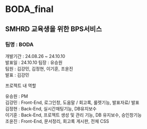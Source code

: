 # BODA_final
## SMHRD 교육생을 위한 BPS서비스
### 팀명 : BODA 
개발기간 : 24.08.26 ~ 24.10.10
<br>
발표일 : 24.10.10
팀장 : 유승원
<br>
팀원 : 김강민, 김정현, 이기훈, 조윤진 
<br>
발표 : 김강민

프로젝트 내 역할 

유승원 : PM
<br>
김강민 : Front-End, 로그인창, 도움말 / 회고록, 룰렛기능, 발표자료/ 발표
<br>
김정현 : Back-End, 실시간채팅기능, DB유지보수
<br>
이기훈 :  Back-End, 프로젝트 생성 및 관리 기능, DB 유지보수, 승인창기능 
<br>
조윤진 : Front-End, 문서정리, 회고록 게시판, 전체 CSS


